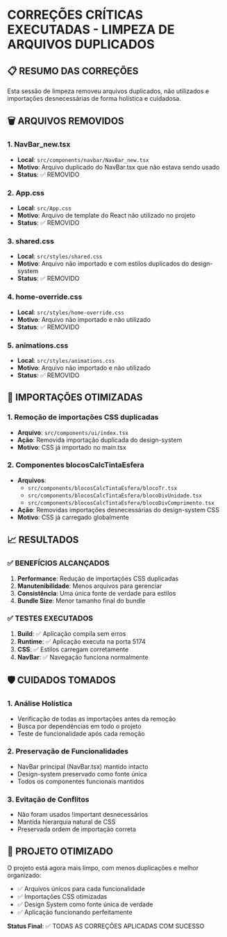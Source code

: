 # CORREÇÕES CRÍTICAS EXECUTADAS - LIMPEZA DE ARQUIVOS DUPLICADOS

## 📋 RESUMO DAS CORREÇÕES

Esta sessão de limpeza removeu arquivos duplicados, não utilizados e importações desnecessárias de forma holística e cuidadosa.

## 🗑️ ARQUIVOS REMOVIDOS

### 1. NavBar_new.tsx
- **Local**: `src/components/navbar/NavBar_new.tsx`
- **Motivo**: Arquivo duplicado do NavBar.tsx que não estava sendo usado
- **Status**: ✅ REMOVIDO

### 2. App.css
- **Local**: `src/App.css`
- **Motivo**: Arquivo de template do React não utilizado no projeto
- **Status**: ✅ REMOVIDO

### 3. shared.css
- **Local**: `src/styles/shared.css`
- **Motivo**: Arquivo não importado e com estilos duplicados do design-system
- **Status**: ✅ REMOVIDO

### 4. home-override.css
- **Local**: `src/styles/home-override.css`
- **Motivo**: Arquivo não importado e não utilizado
- **Status**: ✅ REMOVIDO

### 5. animations.css
- **Local**: `src/styles/animations.css`
- **Motivo**: Arquivo não importado e não utilizado
- **Status**: ✅ REMOVIDO

## 🔧 IMPORTAÇÕES OTIMIZADAS

### 1. Remoção de importações CSS duplicadas
- **Arquivo**: `src/components/ui/index.tsx`
- **Ação**: Removida importação duplicada do design-system
- **Motivo**: CSS já importado no main.tsx

### 2. Componentes blocosCalcTintaEsfera
- **Arquivos**: 
  - `src/components/blocosCalcTintaEsfera/blocoTr.tsx`
  - `src/components/blocosCalcTintaEsfera/blocoDivUnidade.tsx`
  - `src/components/blocosCalcTintaEsfera/blocoDivComprimento.tsx`
- **Ação**: Removidas importações desnecessárias do design-system CSS
- **Motivo**: CSS já carregado globalmente

## 📈 RESULTADOS

### ✅ BENEFÍCIOS ALCANÇADOS
1. **Performance**: Redução de importações CSS duplicadas
2. **Manutenibilidade**: Menos arquivos para gerenciar
3. **Consistência**: Uma única fonte de verdade para estilos
4. **Bundle Size**: Menor tamanho final do bundle

### ✅ TESTES EXECUTADOS
1. **Build**: ✅ Aplicação compila sem erros
2. **Runtime**: ✅ Aplicação executa na porta 5174
3. **CSS**: ✅ Estilos carregam corretamente
4. **NavBar**: ✅ Navegação funciona normalmente

## 🛡️ CUIDADOS TOMADOS

### 1. Análise Holística
- Verificação de todas as importações antes da remoção
- Busca por dependências em todo o projeto
- Teste de funcionalidade após cada remoção

### 2. Preservação de Funcionalidades
- NavBar principal (NavBar.tsx) mantido intacto
- Design-system preservado como fonte única
- Todos os componentes funcionais mantidos

### 3. Evitação de Conflitos
- Não foram usados !important desnecessários
- Mantida hierarquia natural de CSS
- Preservada ordem de importação correta

## 🚀 PROJETO OTIMIZADO

O projeto está agora mais limpo, com menos duplicações e melhor organizado:
- ✅ Arquivos únicos para cada funcionalidade
- ✅ Importações CSS otimizadas
- ✅ Design System como fonte única de verdade
- ✅ Aplicação funcionando perfeitamente

**Status Final**: ✅ TODAS AS CORREÇÕES APLICADAS COM SUCESSO
